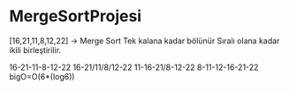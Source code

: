 # MergeSortProjesi
[16,21,11,8,12,22] -> Merge Sort
Tek kalana kadar bölünür
Sıralı olana kadar ikili birleştirilir.

16-21-11-8-12-22
16-21/11/8/12-22
11-16-21/8-12-22
8-11-12-16-21-22
bigO=O(6*(log6))
